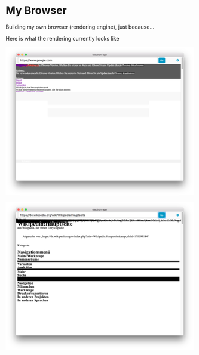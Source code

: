 # My Browser
Building my own browser (rendering engine), just because...

Here is what the rendering currently looks like

![google-2018-06-12](https://raw.githubusercontent.com/demianh/my-browser/master/docs/screenshots/google-2018-06-12.png)

![wikipedia-2018-06-12](https://raw.githubusercontent.com/demianh/my-browser/master/docs/screenshots/wikipedia-2018-06-12.png)

